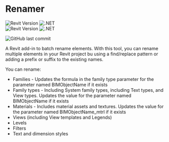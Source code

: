 # Renamer
![Revit Version](https://img.shields.io/badge/Revit%20Version-2022_--_2024-blue.svg) ![.NET](https://img.shields.io/badge/.NET-4.8-blue.svg) <br>
![Revit Version](https://img.shields.io/badge/Revit%20Version-2025_--_2026-blue.svg) ![.NET](https://img.shields.io/badge/.NET-8-blue.svg)

![GitHub last commit](https://img.shields.io/github/last-commit/russgreen/renamer) 

A Revit add-in to batch rename elements. With this tool, you can rename multiple elements in your Revit project bu using a find/replace pattern or adding a prefix or suffix to the existing names.

You can rename:
<ul>
<li>Families - Updates the formula in the family type parameter for the parameter named BIMObjectName if it exists </li>
<li>Family types - Including System family types, including Text types, and View types. Updates the value for the parameter named BIMObjectName if it exists</li>
<li>Materials - Includes material assets and textures. Updates the value for the parameter named BIMObjectName_mtrl if it exists</li>
<li>Views (including View templates and Legends)</li>
<li>Levels</li>
<li>Filters</li>
<li>Text and dimension styles</li>
</ul>



